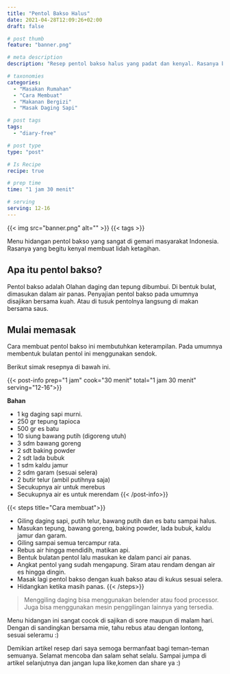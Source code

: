 ```yaml
---
title: "Pentol Bakso Halus"
date: 2021-04-28T12:09:26+02:00
draft: false

# post thumb
feature: "banner.png"

# meta description
description: "Resep pentol bakso halus yang padat dan kenyal. Rasanya begitu lezat dan menggoda selera."

# taxonomies
categories:
  - "Masakan Rumahan"
  - "Cara Membuat"
  - "Makanan Bergizi"
  - "Masak Daging Sapi"

# post tags
tags:
  - "diary-free"

# post type
type: "post"

# Is Recipe
recipe: true

# prep time
time: "1 jam 30 menit"

# serving
serving: 12-16
---
```


{{< img src="banner.png" alt="" >}}
{{< tags >}}

Menu hidangan pentol bakso yang sangat di gemari masyarakat Indonesia. Rasanya yang begitu kenyal membuat lidah ketagihan.

## Apa itu pentol bakso?

Pentol bakso adalah Olahan daging dan tepung dibumbui. Di bentuk bulat, dimasukan dalam air panas. Penyajian pentol bakso pada umumnya disajikan bersama kuah. Atau di tusuk pentolnya langsung di makan bersama saus.

## Mulai memasak

Cara membuat pentol bakso ini membutuhkan keterampilan. Pada umumnya membentuk bulatan pentol ini menggunakan sendok.

Berikut simak resepnya di bawah ini.

{{< post-info prep="1 jam" cook="30 menit" total="1 jam 30 menit" serving="12-16">}}

__Bahan__

-   1 kg daging sapi murni.
-   250 gr tepung tapioca
-   500 gr es batu
-   10 siung bawang putih (digoreng utuh)
-   3 sdm bawang goreng
-   2 sdt baking powder
-   2 sdt lada bubuk
-   1 sdm kaldu jamur
-   2 sdm garam (sesuai selera)
-   2 butir telur (ambil putihnya saja)
-   Secukupnya air untuk merebus
-   Secukupnya air es untuk merendam
{{< /post-info>}}

{{< steps title="Cara membuat">}}
-   Giling daging sapi, putih telur, bawang putih dan es batu sampai halus.
-   Masukan tepung, bawang goreng, baking powder, lada bubuk, kaldu jamur dan garam.
-   Giling sampai semua tercampur rata.
-   Rebus air hingga mendidih, matikan api.
-   Bentuk bulatan pentol lalu masukan ke dalam panci air panas.
-   Angkat pentol yang sudah mengapung. Siram atau rendam dengan air es hingga dingin.
-   Masak lagi pentol bakso dengan kuah bakso atau di kukus sesuai selera.
-   Hidangkan ketika masih panas.
{{< /steps>}}

> Menggiling daging bisa menggunakan belender atau food processor. Juga bisa menggunakan mesin penggilingan lainnya yang tersedia.

Menu hidangan ini sangat cocok di sajikan di sore maupun di malam hari. Dengan di sandingkan bersama mie, tahu rebus atau dengan lontong, sesuai seleramu :)

Demikian artikel resep dari saya semoga bermanfaat bagi teman-teman semuanya. Selamat mencoba dan salam sehat selalu. Sampai jumpa di artikel selanjutnya dan jangan lupa like,komen dan share ya :)
